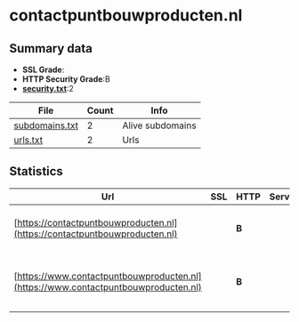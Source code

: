 

# contactpuntbouwproducten.nl
## Summary data


 - **SSL Grade**:
 - **HTTP Security Grade**:B
 - **[security.txt](https://www.digitaleoverheid.nl/nieuws/standaard-security-txt-nu-verplicht-voor-overheid/)**:2


| File       | Count | Info |
|------------|-------|------|
|[subdomains.txt](/data/contactpuntbouwproducten.nl/subdomains.txt)|2|Alive subdomains|
|[urls.txt](/data/contactpuntbouwproducten.nl/urls.txt)|2|Urls|


## Statistics


| Url | SSL | HTTP | Server | Cookie | HSTS | CORS | CTO | CSP | XFO | XXP | RP |FP| Tech |Title |
|--------|-------|-------|------|------|------|------|------|------|------|------|------|------|------|------|
|[https://contactpuntbouwproducten.nl](https://contactpuntbouwproducten.nl)| | **B**||:white_check_mark: |:white_check_mark: | | | | :white_check_mark: | | :white_check_mark: | |Azure Azure Front Door||
|[https://www.contactpuntbouwproducten.nl](https://www.contactpuntbouwproducten.nl)| | **B**||:white_check_mark: |:white_check_mark: | | | | :white_check_mark: | | :white_check_mark: | |Azure Azure Front Door HSTS|Contactpunt Bouw...|


